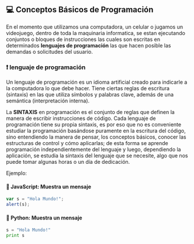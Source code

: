 ## 💻 Conceptos Básicos de Programación

En el momento que utilizamos una computadora, un celular o jugamos un videojuego, dentro de toda la maquinaria informatica, se estan ejecutando conjuntos o bloques de instrucciones las cuales son 
escritas en determinados **lenguajes de programación** las que hacen posible las demandas o solicitudes del usuario.

### ❗  lenguaje de programación

Un lenguaje de programación es un idioma artificial creado para indicarle a la computadora lo que debe hacer. Tiene ciertas reglas de escritura (sintaxis) en las que
utiliza símbolos y palabras clave, además de una semántica (interpretación interna).

La **SINTAXIS** en programación es el conjunto de reglas que definen la manera de escribir instrucciones de código. Cada lenguaje de programación tiene su propia sintaxis, 
es por eso que no es conveniente estudiar la programación basándose puramente en la escritura del código, sino entendiendo la manera de pensar, los conceptos básicos,
conocer las estructuras de control y cómo aplicarlas; de esta forma se aprende programación independientemente del lenguaje y luego, dependiendo la aplicación, se 
estudia la sintaxis del lenguaje que se necesite, algo que nos puede tomar algunas horas o un día de dedicación.

Ejemplo: 

#### 💛 JavaScript: Muestra un mensaje
```javascript
var s = "Hola Mundo!";
alert(s);
```
 
#### 💚 Python: Muestra un mensaje 
```python
s = "Hola Mundo!"
print s
```

